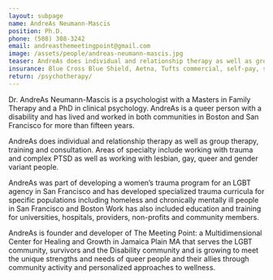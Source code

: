 ```yaml
---
layout: subpage
name: AndreAs Neumann-Mascis
position: Ph.D.
phone: (508) 308-3242
email: andreasthemeetingpoint@gmail.com
image: /assets/people/andreas-neumann-mascis.jpg
teaser: AndreAs does individual and relationship therapy as well as group therapy, training and consultation.
insurance: Blue Cross Blue Shield, Aetna, Tufts commercial, self-pay, sliding scale
return: /psychotherapy/
---
```


Dr. AndreAs Neumann-Mascis is a psychologist with a Masters in Family Therapy and a PhD in clinical psychology. AndreAs is a queer person with a disability and has lived and worked in both communities in Boston and San Francisco for more than fifteen years.

AndreAs does individual and relationship therapy as well as group therapy, training and consultation. Areas of specialty include working with trauma and complex PTSD as well as working with lesbian, gay, queer and gender variant people.

AndreAs was part of developing a women’s trauma program for an LGBT agency in San Francisco and has developed specialized trauma curricula for specific populations including homeless and chronically mentally ill people in San Francisco and Boston Work has also included education and training for universities, hospitals, providers, non-profits and community members.

AndreAs is founder and developer of The Meeting Point: a Multidimensional Center for Healing and Growth in Jamaica Plain MA that serves the LGBT community, survivors and the Disability community and is growing to meet the unique strengths and needs of queer people and their allies through community activity and personalized approaches to wellness.
